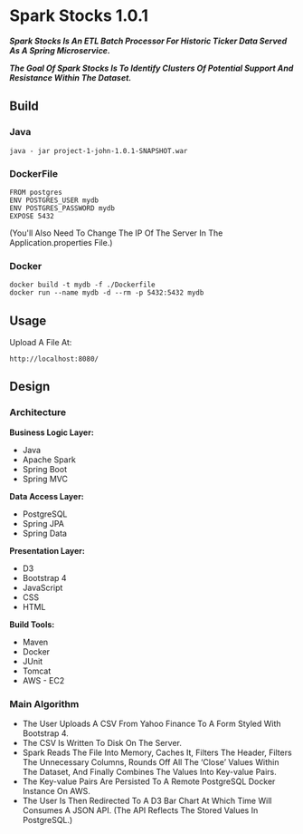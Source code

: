 # Spark Stocks 1.0.1

***Spark Stocks Is An ETL Batch Processor For Historic Ticker Data Served As A Spring Microservice.***

***The Goal Of Spark Stocks Is To Identify Clusters Of Potential Support And Resistance Within The Dataset.***

## Build
### Java
`
java - jar project-1-john-1.0.1-SNAPSHOT.war
`
### DockerFile
```
FROM postgres
ENV POSTGRES_USER mydb
ENV POSTGRES_PASSWORD mydb
EXPOSE 5432
```

(You'll Also Need To Change The IP Of The Server In The Application.properties File.)

### Docker
```
docker build -t mydb -f ./Dockerfile
docker run --name mydb -d --rm -p 5432:5432 mydb
```

## Usage
Upload A File At:

`
http://localhost:8080/
`

## Design
### Architecture
**Business Logic Layer:**
- Java
- Apache Spark
- Spring Boot
- Spring MVC

**Data Access Layer:**
- PostgreSQL
- Spring JPA
- Spring Data

**Presentation Layer:**
- D3
- Bootstrap 4
- JavaScript
- CSS
- HTML

**Build Tools:**
- Maven
- Docker
- JUnit
- Tomcat
- AWS - EC2

### Main Algorithm

- The User Uploads A CSV From Yahoo Finance To A Form Styled With Bootstrap 4.
- The CSV Is Written To Disk On The Server.
- Spark Reads The File Into Memory, Caches It, Filters The Header, Filters The Unnecessary Columns, Rounds Off All The ‘Close’ Values Within The Dataset, And Finally Combines The Values Into Key-value Pairs.
- The Key-value Pairs Are Persisted To A Remote PostgreSQL Docker Instance On AWS.
- The User Is Then Redirected To A D3 Bar Chart At Which Time Will Consumes A JSON API. (The API Reflects The Stored Values In PostgreSQL.)